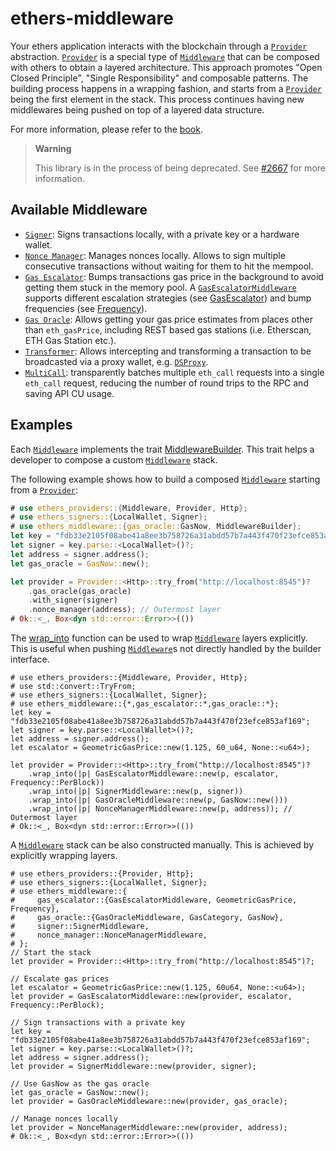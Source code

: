 # ethers-middleware

Your ethers application interacts with the blockchain through a [`Provider`](ethers_providers::Provider) abstraction. [`Provider`](ethers_providers::Provider) is a special type of [`Middleware`](ethers_providers::Middleware) that can be composed with others to obtain a layered architecture. This approach promotes "Open Closed Principle", "Single Responsibility" and composable patterns. The building process happens in a wrapping fashion, and starts from a [`Provider`](ethers_providers::Provider) being the first element in the stack. This process continues having new middlewares being pushed on top of a layered data structure.

For more information, please refer to the [book](https://gakonst.com/ethers-rs).

> **Warning**
>
> This library is in the process of being deprecated. See [#2667](https://github.com/gakonst/ethers-rs/issues/2667) for more information.

## Available Middleware

-   [`Signer`](./signer/struct.SignerMiddleware.html): Signs transactions locally, with a private key or a hardware wallet.
-   [`Nonce Manager`](./nonce_manager/struct.NonceManagerMiddleware.html): Manages nonces locally. Allows to sign multiple consecutive transactions without waiting for them to hit the mempool.
-   [`Gas Escalator`](./gas_escalator/struct.GasEscalatorMiddleware.html): Bumps transactions gas price in the background to avoid getting them stuck in the memory pool. A [`GasEscalatorMiddleware`](crate::gas_escalator::GasEscalatorMiddleware) supports different escalation strategies (see [GasEscalator](crate::gas_escalator::GasEscalator)) and bump frequencies (see [Frequency](crate::gas_escalator::Frequency)).
-   [`Gas Oracle`](./gas_oracle/struct.GasOracleMiddleware.html): Allows getting
    your gas price estimates from places other than `eth_gasPrice`, including REST based gas stations (i.e. Etherscan, ETH Gas Station etc.).
-   [`Transformer`](./transformer/trait.Transformer.html): Allows intercepting and
    transforming a transaction to be broadcasted via a proxy wallet, e.g.
    [`DSProxy`](./transformer/struct.DsProxy.html).
-   [`MultiCall`](./multicall/struct.MulticallMiddleware.html): transparently batches multiple `eth_call` requests into a single
    `eth_call` request, reducing the number of round trips to the RPC and saving API CU usage.

## Examples

Each [`Middleware`](ethers_providers::Middleware) implements the trait [MiddlewareBuilder](crate::MiddlewareBuilder). This trait helps a developer to compose a custom [`Middleware`](ethers_providers::Middleware) stack.

The following example shows how to build a composed [`Middleware`](ethers_providers::Middleware) starting from a [`Provider`](ethers_providers::Provider):

```rust
# use ethers_providers::{Middleware, Provider, Http};
# use ethers_signers::{LocalWallet, Signer};
# use ethers_middleware::{gas_oracle::GasNow, MiddlewareBuilder};
let key = "fdb33e2105f08abe41a8ee3b758726a31abdd57b7a443f470f23efce853af169";
let signer = key.parse::<LocalWallet>()?;
let address = signer.address();
let gas_oracle = GasNow::new();

let provider = Provider::<Http>::try_from("http://localhost:8545")?
    .gas_oracle(gas_oracle)
    .with_signer(signer)
    .nonce_manager(address); // Outermost layer
# Ok::<_, Box<dyn std::error::Error>>(())
```

The [wrap_into](crate::MiddlewareBuilder::wrap_into) function can be used to wrap [`Middleware`](ethers_providers::Middleware) layers explicitly. This is useful when pushing [`Middleware`](ethers_providers::Middleware)s not directly handled by the builder interface.

```rust,no_run
# use ethers_providers::{Middleware, Provider, Http};
# use std::convert::TryFrom;
# use ethers_signers::{LocalWallet, Signer};
# use ethers_middleware::{*,gas_escalator::*,gas_oracle::*};
let key = "fdb33e2105f08abe41a8ee3b758726a31abdd57b7a443f470f23efce853af169";
let signer = key.parse::<LocalWallet>()?;
let address = signer.address();
let escalator = GeometricGasPrice::new(1.125, 60_u64, None::<u64>);

let provider = Provider::<Http>::try_from("http://localhost:8545")?
    .wrap_into(|p| GasEscalatorMiddleware::new(p, escalator, Frequency::PerBlock))
    .wrap_into(|p| SignerMiddleware::new(p, signer))
    .wrap_into(|p| GasOracleMiddleware::new(p, GasNow::new()))
    .wrap_into(|p| NonceManagerMiddleware::new(p, address)); // Outermost layer
# Ok::<_, Box<dyn std::error::Error>>(())
```

A [`Middleware`](ethers_providers::Middleware) stack can be also constructed manually. This is achieved by explicitly wrapping layers.

```rust,no_run
# use ethers_providers::{Provider, Http};
# use ethers_signers::{LocalWallet, Signer};
# use ethers_middleware::{
#     gas_escalator::{GasEscalatorMiddleware, GeometricGasPrice, Frequency},
#     gas_oracle::{GasOracleMiddleware, GasCategory, GasNow},
#     signer::SignerMiddleware,
#     nonce_manager::NonceManagerMiddleware,
# };
// Start the stack
let provider = Provider::<Http>::try_from("http://localhost:8545")?;

// Escalate gas prices
let escalator = GeometricGasPrice::new(1.125, 60u64, None::<u64>);
let provider = GasEscalatorMiddleware::new(provider, escalator, Frequency::PerBlock);

// Sign transactions with a private key
let key = "fdb33e2105f08abe41a8ee3b758726a31abdd57b7a443f470f23efce853af169";
let signer = key.parse::<LocalWallet>()?;
let address = signer.address();
let provider = SignerMiddleware::new(provider, signer);

// Use GasNow as the gas oracle
let gas_oracle = GasNow::new();
let provider = GasOracleMiddleware::new(provider, gas_oracle);

// Manage nonces locally
let provider = NonceManagerMiddleware::new(provider, address);
# Ok::<_, Box<dyn std::error::Error>>(())
```
